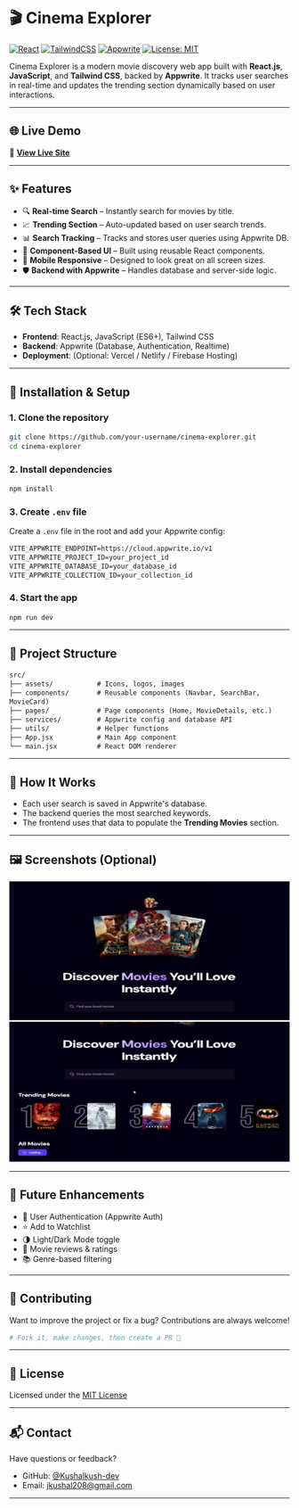 
# 🎬 Cinema Explorer

[![React](https://img.shields.io/badge/React-v18+-blue?logo=react)](https://reactjs.org/)
[![TailwindCSS](https://img.shields.io/badge/TailwindCSS-v3-blue?logo=tailwindcss)](https://tailwindcss.com/)
[![Appwrite](https://img.shields.io/badge/Appwrite-Backend-red?logo=appwrite)](https://appwrite.io/)
[![License: MIT](https://img.shields.io/badge/License-MIT-yellow.svg)](LICENSE)

Cinema Explorer is a modern movie discovery web app built with **React.js**, **JavaScript**, and **Tailwind CSS**, backed by **Appwrite**. It tracks user searches in real-time and updates the trending section dynamically based on user interactions.

---

## 🌐 Live Demo

🚀 [**View Live Site**](https://cinewind.vercel.app/)  

---

## ✨ Features

- 🔍 **Real-time Search** – Instantly search for movies by title.
- 📈 **Trending Section** – Auto-updated based on user search trends.
- 📊 **Search Tracking** – Tracks and stores user queries using Appwrite DB.
- 🧱 **Component-Based UI** – Built using reusable React components.
- 📱 **Mobile Responsive** – Designed to look great on all screen sizes.
- 🛡️ **Backend with Appwrite** – Handles database and server-side logic.

---

## 🛠️ Tech Stack

- **Frontend**: React.js, JavaScript (ES6+), Tailwind CSS
- **Backend**: Appwrite (Database, Authentication, Realtime)
- **Deployment**: (Optional: Vercel / Netlify / Firebase Hosting)

---

## 🧰 Installation & Setup

### 1. Clone the repository
```bash
git clone https://github.com/your-username/cinema-explorer.git
cd cinema-explorer
```

### 2. Install dependencies
```bash
npm install
```

### 3. Create `.env` file
Create a `.env` file in the root and add your Appwrite config:

```env
VITE_APPWRITE_ENDPOINT=https://cloud.appwrite.io/v1
VITE_APPWRITE_PROJECT_ID=your_project_id
VITE_APPWRITE_DATABASE_ID=your_database_id
VITE_APPWRITE_COLLECTION_ID=your_collection_id
```

### 4. Start the app
```bash
npm run dev
```

---

## 📁 Project Structure

```
src/
├── assets/           # Icons, logos, images
├── components/       # Reusable components (Navbar, SearchBar, MovieCard)
├── pages/            # Page components (Home, MovieDetails, etc.)
├── services/         # Appwrite config and database API
├── utils/            # Helper functions
├── App.jsx           # Main App component
└── main.jsx          # React DOM renderer
```

---

## 🧠 How It Works

- Each user search is saved in Appwrite's database.
- The backend queries the most searched keywords.
- The frontend uses that data to populate the **Trending Movies** section.

---

## 🖼️ Screenshots (Optional)

![Search Page](public/screenshots/search-section.png)
![Trending Section](public/screenshots/trending-section.png)

---

## 🧱 Future Enhancements

- 🔐 User Authentication (Appwrite Auth)
- ⭐ Add to Watchlist
- 🌗 Light/Dark Mode toggle
- 💬 Movie reviews & ratings
- 📚 Genre-based filtering

---

## 🤝 Contributing

Want to improve the project or fix a bug? Contributions are always welcome!

```bash
# Fork it, make changes, then create a PR 🚀
```

---

## 📄 License

Licensed under the [MIT License](LICENSE)

---

## 📬 Contact

Have questions or feedback?

- GitHub: [@Kushalkush-dev](https://github.com/Kushalkush-dev/)
- Email: jkushal208@gmail.com
---
